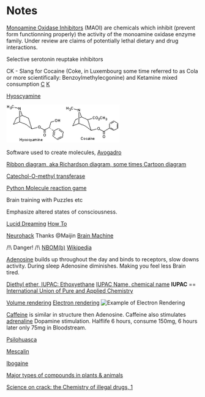 # Notes

[Monoamine Oxidase Inhibitors](https://en.wikipedia.org/wiki/Monoamine_oxidase_inhibitor) (MAOI) are chemicals which inhibit (prevent form functionning properly) the activity of the monoamine oxidase enzyme family.
Under review are claims of potentially lethal dietary and drug interactions.

Selective serotonin reuptake inhibitors

CK - Slang for Cocaine (Coke, in Luxembourg some time referred to as Cola or more scientifically: Benzoylmethylecgonine) and Ketamine mixed consumption
[C](https://en.wikipedia.org/wiki/Cocaine) [K](https://en.wikipedia.org/wiki/Ketamine)

[Hyoscyamine](https://en.wikipedia.org/wiki/Hyoscyamine)

![Cocaine vs. Hyoscyamine](img/cocaine_vs_hyoscyamine.gif)

Software used to create molecules, [Avogadro](http://avogadro.cc/wiki/Main_Page)

[Ribbon diagram, aka Richardson diagram, some times Cartoon diagram](https://en.wikipedia.org/wiki/Ribbon_diagram)

[Catechol-O-methyl transferase](https://en.wikipedia.org/wiki/Catechol-O-methyl_transferase)

[Python Molecule reaction game](https://github.com/Norberg/molecule)

Brain training with Puzzles etc

Emphasize altered states of consciousness.

[Lucid Dreaming](https://en.wikipedia.org/wiki/Lucid_dream)
[How To](http://www.wikihow.com/Lucid-Dream)

[Neurohack](http://Neurohack.cc) Thanks @Maijin
[Brain Machine](https://learn.adafruit.com/brain-machine/overview)

/!\ Danger! /!\ [NBOM(b)](https://www.erowid.org/chemicals/2ci_nbome/) [Wikipedia](https://en.wikipedia.org/wiki/25I-NBOMe)

[Adenosine](https://en.wikipedia.org/wiki/Adenosine) builds up throughout the day and binds to receptors, slow downs activity. During sleep Adenosine diminishes. Making you feel less Brain tired.

[Diethyl ether, IUPAC: Ethoxyethane](https://en.wikipedia.org/wiki/Diethyl_ether) [IUPAC Name, chemical name](https://en.wikipedia.org/wiki/Chemical_nomenclature) **IUPAC** == [International Union of Pure and Applied Chemistry](https://en.wikipedia.org/wiki/International_Union_of_Pure_and_Applied_Chemistry)

[Volume rendering](https://en.wikipedia.org/wiki/Volume_rendering)
[Electron rendering](https://commons.wikimedia.org/wiki/File:Diethyl_Ether_Electron_Rendering.png)
![Example of Electron Rendering](img/Diethyl_Ether_Electron_Rendering.png)

[Caffeine](https://en.wikipedia.org/wiki/Caffeine) is similar in structure then Adenosine. Caffeine also stimulates [adrenaline](https://en.wikipedia.org/wiki/Epinephrine) Dopamine stimulation. Halflife 6 hours, consume 150mg, 6 hours later only 75mg in Bloodstream.

[Psilohuasca](http://www.psilohuasca.com/)

[Mescalin](https://de.wikipedia.org/wiki/Mescalin)

[Ibogaine](https://en.wikipedia.org/wiki/Ibogaine)

[Major types of compounds in plants & animals](http://waynesword.palomar.edu/chemid2.htm)

[Science on crack: the Chemistry of illegal drugs, 1](https://puffthemutantdragon.wordpress.com/2012/07/22/science-on-crack-the-chemistry-of-illegal-drugs-1/)